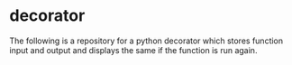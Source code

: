 # decorator
The following is a repository for a python decorator which stores function input and output and displays the same if the function is run again. 
